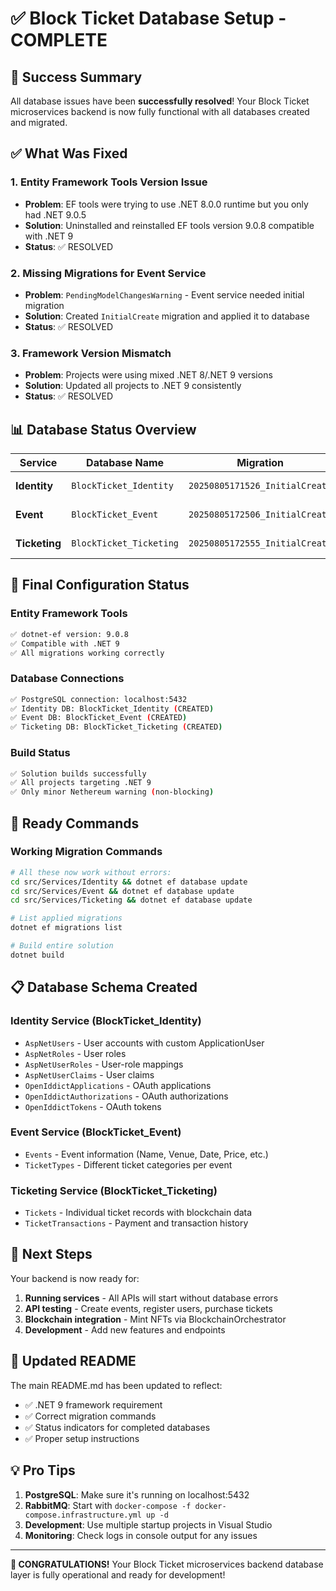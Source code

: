 # ✅ Block Ticket Database Setup - COMPLETE

## 🎉 Success Summary

All database issues have been **successfully resolved**! Your Block Ticket microservices backend is now fully functional with all databases created and migrated.

## ✅ What Was Fixed

### 1. **Entity Framework Tools Version Issue** 
- **Problem**: EF tools were trying to use .NET 8.0.0 runtime but you only had .NET 9.0.5
- **Solution**: Uninstalled and reinstalled EF tools version 9.0.8 compatible with .NET 9
- **Status**: ✅ RESOLVED

### 2. **Missing Migrations for Event Service**
- **Problem**: `PendingModelChangesWarning` - Event service needed initial migration
- **Solution**: Created `InitialCreate` migration and applied it to database
- **Status**: ✅ RESOLVED

### 3. **Framework Version Mismatch**
- **Problem**: Projects were using mixed .NET 8/.NET 9 versions
- **Solution**: Updated all projects to .NET 9 consistently
- **Status**: ✅ RESOLVED

## 📊 Database Status Overview

| Service | Database Name | Migration | Status | Tables Created |
|---------|---------------|-----------|--------|----------------|
| **Identity** | `BlockTicket_Identity` | `20250805171526_InitialCreate` | ✅ READY | ASP.NET Identity + ApplicationUser |
| **Event** | `BlockTicket_Event` | `20250805172506_InitialCreate` | ✅ READY | Events, TicketTypes |
| **Ticketing** | `BlockTicket_Ticketing` | `20250805172555_InitialCreate` | ✅ READY | Tickets, TicketTransactions |

## 🔧 Final Configuration Status

### Entity Framework Tools
```bash
✅ dotnet-ef version: 9.0.8
✅ Compatible with .NET 9
✅ All migrations working correctly
```

### Database Connections
```bash
✅ PostgreSQL connection: localhost:5432
✅ Identity DB: BlockTicket_Identity (CREATED)
✅ Event DB: BlockTicket_Event (CREATED)  
✅ Ticketing DB: BlockTicket_Ticketing (CREATED)
```

### Build Status
```bash
✅ Solution builds successfully
✅ All projects targeting .NET 9
✅ Only minor Nethereum warning (non-blocking)
```

## 🚀 Ready Commands

### Working Migration Commands
```bash
# All these now work without errors:
cd src/Services/Identity && dotnet ef database update
cd src/Services/Event && dotnet ef database update  
cd src/Services/Ticketing && dotnet ef database update

# List applied migrations
dotnet ef migrations list

# Build entire solution
dotnet build
```

## 📋 Database Schema Created

### Identity Service (BlockTicket_Identity)
- `AspNetUsers` - User accounts with custom ApplicationUser
- `AspNetRoles` - User roles 
- `AspNetUserRoles` - User-role mappings
- `AspNetUserClaims` - User claims
- `OpenIddictApplications` - OAuth applications
- `OpenIddictAuthorizations` - OAuth authorizations
- `OpenIddictTokens` - OAuth tokens

### Event Service (BlockTicket_Event)
- `Events` - Event information (Name, Venue, Date, Price, etc.)
- `TicketTypes` - Different ticket categories per event

### Ticketing Service (BlockTicket_Ticketing)  
- `Tickets` - Individual ticket records with blockchain data
- `TicketTransactions` - Payment and transaction history

## 🎯 Next Steps

Your backend is now ready for:
1. **Running services** - All APIs will start without database errors
2. **API testing** - Create events, register users, purchase tickets
3. **Blockchain integration** - Mint NFTs via BlockchainOrchestrator
4. **Development** - Add new features and endpoints

## 🔗 Updated README

The main README.md has been updated to reflect:
- ✅ .NET 9 framework requirement
- ✅ Correct migration commands
- ✅ Status indicators for completed databases
- ✅ Proper setup instructions

## 💡 Pro Tips

1. **PostgreSQL**: Make sure it's running on localhost:5432
2. **RabbitMQ**: Start with `docker-compose -f docker-compose.infrastructure.yml up -d`
3. **Development**: Use multiple startup projects in Visual Studio
4. **Monitoring**: Check logs in console output for any issues

---

**🎊 CONGRATULATIONS!** Your Block Ticket microservices backend database layer is fully operational and ready for development!
